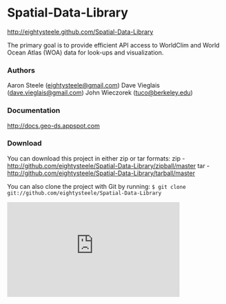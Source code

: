 Spatial-Data-Library
====================

http://eightysteele.github.com/Spatial-Data-Library

The primary goal is to provide efficient API access to WorldClim and World Ocean Atlas (WOA) data for look-ups and visualization.

### Authors
Aaron Steele (eightysteele@gmail.com) 
Dave Vieglais (dave.vieglais@gmail.com) 
John Wieczorek (tuco@berkeley.edu) 

### Documentation
http://docs.geo-ds.appspot.com

### Download
You can download this project in either zip or tar formats:
zip - http://github.com/eightysteele/Spatial-Data-Library/zipball/master
tar - http://github.com/eightysteele/Spatial-Data-Library/tarball/master

You can also clone the project with Git by running:
`$ git clone git://github.com/eightysteele/Spatial-Data-Library`

<iframe src="http://player.vimeo.com/video/29030961?portrait=0" width="400" height="220" frameborder="0"></iframe>
